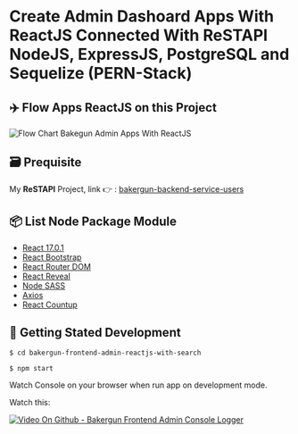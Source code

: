 # Create Admin Dashoard Apps With ReactJS Connected With ReSTAPI NodeJS, ExpressJS, PostgreSQL and Sequelize (PERN-Stack)

## ✈️ Flow Apps ReactJS on this Project

![Flow Chart Bakegun Admin Apps With ReactJS](https://res.cloudinary.com/dsv9w1ey3/image/upload/v1605956508/github-images/Flow_Chart_Bakergun_Admin_App_ReactJS_v61wdj.png)

## 🗃️ Prequisite

My **ReSTAPI** Project, link 👉️ : [bakergun-backend-service-users](https://github.com/sanengineer/bakergun-backend-service-users)

## 📦️ List Node Package Module

- [React 17.0.1](https://reactjs.org)
- [React Bootstrap](https://github.com/react-bootstrap/react-bootstrap)
- [React Router DOM](https://github.com/ReactTraining/react-router)
- [React Reveal](https://github.com/rnosov/react-reveal)
- [Node SASS](https://github.com/sass/node-sass)
- [Axios](https://github.com/axios/axios)
- [React Countup](https://github.com/glennreyes/react-countup)

## 🚀️ Getting Stated Development

    $ cd bakergun-frontend-admin-reactjs-with-search

    $ npm start

Watch Console on your browser when run app on development mode.

Watch this:

[![Video On Github - Bakergun Frontend Admin Console Logger](https://res.cloudinary.com/dsv9w1ey3/image/upload/v1606210965/github-video/bakergun-frontend-admin-reactjs-with-search-for-readme_kwwdeh.gif)](https://res.cloudinary.com/dsv9w1ey3/video/upload/v1606210585/github-video/bakergun-frontend-admin-reactjs-with-search-for-readme_ceqfvs.mp4)
